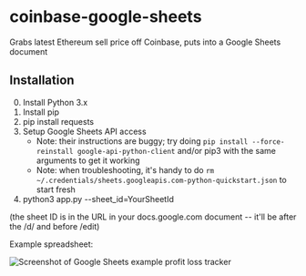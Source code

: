 # coinbase-google-sheets
Grabs latest Ethereum sell price off Coinbase, puts into a Google Sheets document

## Installation

0. Install Python 3.x
1. Install pip
2. pip install requests
3. Setup Google Sheets API access
    * Note: their instructions are buggy; try doing `pip install --force-reinstall google-api-python-client` and/or pip3 with
the same arguments to get it working
    * Note: when troubleshooting, it's handy to do `rm
~/.credentials/sheets.googleapis.com-python-quickstart.json` to start fresh
4. python3 app.py --sheet_id=YourSheetId

(the sheet ID is in the URL in your docs.google.com document -- it'll be after
the /d/ and before /edit)

Example spreadsheet:

![Screenshot of Google Sheets example profit loss
tracker](spreadsheet_example.png)
